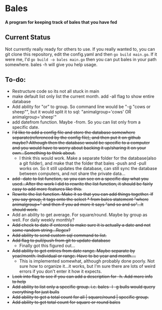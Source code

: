 # Bales
#### A program for keeping track of bales that you have fed

## Current Status

Not currently really ready for others to use. If you really wanted to, you can git clone this repository, edit the config.yaml and then `go build main.go`. If it were me, I'd `go build -o bales main.go` then you can put bales in your path somewhere. bales -h will give you help usage.

## To-do:
  - Restructure code so its not all stuck in main
  - make default list only list the current month. add -all flag to show entire database
  - Add ability for "or" to group. So command line would be "-g "cows or sheep"", but it would split it to sql: "animalgroup='cows' OR animalgroup='sheep'"
  - add datefrom function. Maybe -from. So you can list only from a specific date.
  - ~~I'd like to add a config file and store the database somewhere separate(referenced by the config file), and then put it on github maybe? Although then the database would be specific to a computer and you would have to worry about backing it up/sharing it on your own...Something to think about.~~
    - I think this would work. Make a separate folder for the database(also a git folder), and make that the folder that bales -push and -pull works on. So it still updates the database, can still sync the database between computers, and not share the private data...
  - ~~add -date to list function, so you can see on a specific day what you used...After the work I did to rewrite the list function, it should be fairly easy to add more features like this.~~
  - ~~Rewrite the list function. Make it so that you can add things together. If you say group, it tags onto the select * from bales statement "where animalgroup=" and then if you ad more it says "and so and so"...It should work.~~
  - Add an ability to get average. For square/round. Maybe by group as well. For daily weekly monthly?
  - ~~Add check to date if entered to make sure it is actually a date and not some random string...Regex?~~
  - ~~Add ability to send custom sql command to list.~~
  - ~~Add flag to pull/push from git to update database~~
    - Finally got this figured out...
  - ~~Add ability to get entries from date range. Maybe separate by year/month. Individual or range. Have to be year and month....~~
    - This is implemented somewhat, although probably done poorly. Not sure how to organize it...it works, but I'm sure there are lots of weird errors if you don't enter it how it expects. 
  - ~~Look into flag to see if you can add a description for -h. Add more info to help~~
  - ~~Add ability to list only a specific group. i.e. bales -l -g bulls would query everything for just bulls~~
  - ~~Add ability to get a total count for all | square/round | specific group.~~
  - ~~Add ability to get total count for square or round bales~~
